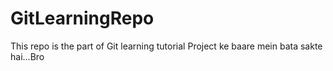 # GitLearningRepo
This repo is the part of Git learning tutorial
Project ke baare mein bata sakte hai...Bro
